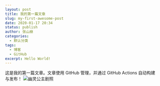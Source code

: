 ```yaml
---
layout: post
title: 我的第一篇文章
slug: my-first-awesome-post
date: 2020-01-17 20:34
status: publish
author: 张山崩
categories: 
  - 默认分类
tags: 
  - 博客
  - GitHub
excerpt: Hello World!
---
```


这是我的第一篇文章。文章使用 GitHub 管理，并通过 GitHub Actions 自动构建与发布！
![幽灵公主剧照](./images/Mononoke_Hime.jpg)
